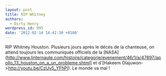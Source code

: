 ```yaml
---
layout: post
title: RIP Whitney
authors:
  - Dirty Henry
wordpress_id: 995
date: '2012-02-14 14:42:30 +0100'
---
```

RIP Whitney Houston. Plusieurs jours après le décès de la chanteuse, on attend toujours les communiqués officiels de la [NASA](http://www.linternaute.com/histoire/categorie/evenement/46/1/a/47897/apollo_13_houston_on_a_un_probleme.shtml] et d'[Hakeem Olajuwon->http://youtu.be/CzUv5_YFhPI). Le monde va mal !
